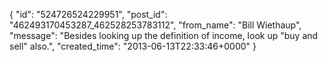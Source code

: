  {
   "id": "524726524229951",
   "post_id": "462493170453287_462528253783112",
   "from_name": "Bill Wiethaup",
   "message": "Besides looking up the definition of income, look up \"buy and sell\" also.",
   "created_time": "2013-06-13T22:33:46+0000"
 }
